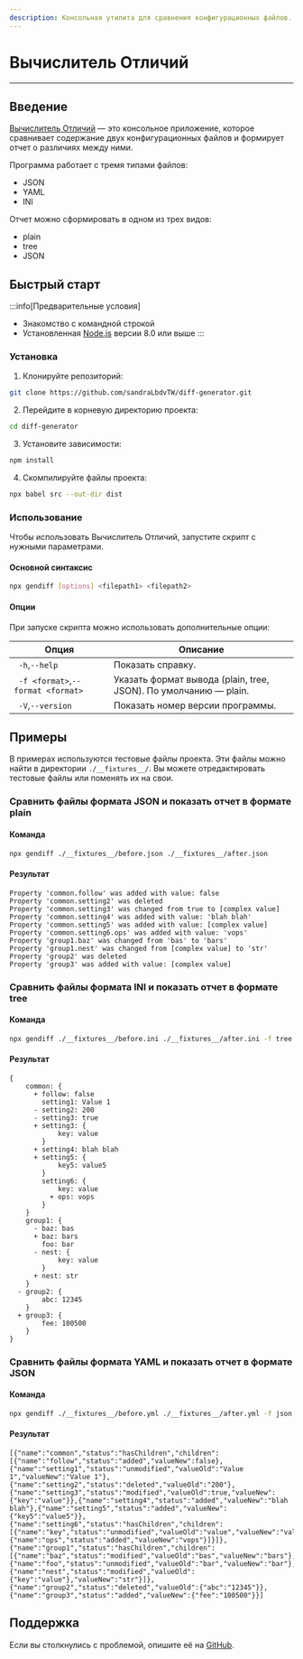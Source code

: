 ```yaml
---
description: Консольная утилита для сравнения конфигурационных файлов.
---
```


# Вычислитель Отличий
___

## Введение

[Вычислитель Отличий](https://github.com/sandraLbdvTW/diff-generator) — это консольное приложение, которое сравнивает содержание двух конфигурационных файлов и формирует отчет о различиях между ними. 

Программа работает с тремя типами файлов:
- JSON
- YAML
- INI

Отчет можно сформировать в одном из трех видов:
- plain
- tree
- JSON

## Быстрый старт

:::info[Предварительные условия]
- Знакомство с командной строкой
- Установленная [Node.js](https://nodejs.org/en) версии 8.0 или выше
:::

### Установка

1. Клонируйте репозиторий:
```bash
git clone https://github.com/sandraLbdvTW/diff-generator.git
```

2. Перейдите в корневую директорию проекта:
```bash
cd diff-generator
```

3. Установите зависимости:
```bash
npm install
```

4. Скомпилируйте файлы проекта:
```bash
npx babel src --out-dir dist
```


### Использование

Чтобы использовать Вычислитель Отличий, запустите скрипт с нужными параметрами.

#### Основной синтаксис
```bash
npx gendiff [options] <filepath1> <filepath2>
```

#### Опции
При запуске скрипта можно использовать дополнительные опции:

| Опция                                | Описание                                                         |
|--------------------------------------|------------------------------------------------------------------|
| ` -h`,` --help            `          | Показать справку.                                                |
| ` -f <format>`,` --format <format> ` | Указать формат вывода (plain, tree, JSON). По умолчанию — plain. |
| ` -V`,` --version         `          | Показать номер версии программы.                                 |

## Примеры

В примерах используются тестовые файлы проекта. Эти файлы можно найти в директории `./__fixtures__/`. Вы можете отредактировать тестовые файлы или поменять их на свои.

### Сравнить файлы формата JSON и показать отчет в формате plain

#### Команда
```bash
npx gendiff ./__fixtures__/before.json ./__fixtures__/after.json
```

#### Результат
```text
Property 'common.follow' was added with value: false
Property 'common.setting2' was deleted
Property 'common.setting3' was changed from true to [complex value]
Property 'common.setting4' was added with value: 'blah blah'
Property 'common.setting5' was added with value: [complex value]
Property 'common.setting6.ops' was added with value: 'vops'
Property 'group1.baz' was changed from 'bas' to 'bars'
Property 'group1.nest' was changed from [complex value] to 'str'
Property 'group2' was deleted
Property 'group3' was added with value: [complex value]
```

### Сравнить файлы формата INI и показать отчет в формате tree

#### Команда
```bash
npx gendiff ./__fixtures__/before.ini ./__fixtures__/after.ini -f tree
```

#### Результат
```text
{
    common: {
      + follow: false
        setting1: Value 1
      - setting2: 200
      - setting3: true
      + setting3: {
            key: value
        }
      + setting4: blah blah
      + setting5: {
            key5: value5
        }
        setting6: {
            key: value
          + ops: vops
        }
    }
    group1: {
      - baz: bas
      + baz: bars
        foo: bar
      - nest: {
            key: value
        }
      + nest: str
    }
  - group2: {
        abc: 12345
    }
  + group3: {
        fee: 100500
    }
}

```

### Сравнить файлы формата YAML и показать отчет в формате JSON

#### Команда
```bash
npx gendiff ./__fixtures__/before.yml ./__fixtures__/after.yml -f json
```

#### Результат
```text
[{"name":"common","status":"hasChildren","children":[{"name":"follow","status":"added","valueNew":false},{"name":"setting1","status":"unmodified","valueOld":"Value 1","valueNew":"Value 1"},{"name":"setting2","status":"deleted","valueOld":"200"},{"name":"setting3","status":"modified","valueOld":true,"valueNew":{"key":"value"}},{"name":"setting4","status":"added","valueNew":"blah blah"},{"name":"setting5","status":"added","valueNew":{"key5":"value5"}},{"name":"setting6","status":"hasChildren","children":[{"name":"key","status":"unmodified","valueOld":"value","valueNew":"value"},{"name":"ops","status":"added","valueNew":"vops"}]}]},{"name":"group1","status":"hasChildren","children":[{"name":"baz","status":"modified","valueOld":"bas","valueNew":"bars"},{"name":"foo","status":"unmodified","valueOld":"bar","valueNew":"bar"},{"name":"nest","status":"modified","valueOld":{"key":"value"},"valueNew":"str"}]},{"name":"group2","status":"deleted","valueOld":{"abc":"12345"}},{"name":"group3","status":"added","valueNew":{"fee":"100500"}}]
```

## Поддержка
Если вы столкнулись с проблемой, опишите её на [GitHub](https://github.com/sandraLbdvTW/diff-generator/issues).
